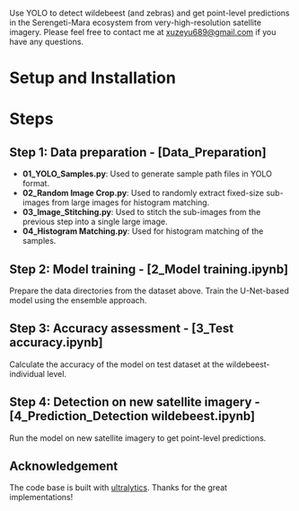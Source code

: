 
Use YOLO to detect wildebeest (and zebras) and get point-level predictions in the Serengeti-Mara ecosystem from very-high-resolution satellite imagery. 
Please feel free to contact me at xuzeyu689@gmail.com if you have any questions.

# Setup and Installation

# Steps
## Step 1: Data preparation - [Data_Preparation]
- **01_YOLO_Samples.py**: Used to generate sample path files in YOLO format.  
- **02_Random Image Crop.py**: Used to randomly extract fixed-size sub-images from large images for histogram matching.  
- **03_Image_Stitching.py**: Used to stitch the sub-images from the previous step into a single large image.  
- **04_Histogram Matching.py**: Used for histogram matching of the samples.  
## Step 2: Model training - [2_Model training.ipynb]
Prepare the data directories from the dataset above.
Train the U-Net-based model using the ensemble approach.
## Step 3: Accuracy assessment - [3_Test accuracy.ipynb]
Calculate the accuracy of the model on test dataset at the wildebeest-individual level.
## Step 4: Detection on new satellite imagery - [4_Prediction_Detection wildebeest.ipynb]
Run the model on new satellite imagery to get point-level predictions.
## Acknowledgement
The code base is built with [ultralytics](https://github.com/ultralytics/ultralytics).
Thanks for the great implementations!
